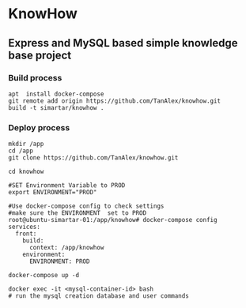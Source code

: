 # KnowHow 

## Express and MySQL based simple knowledge base project

### Build process
```
apt  install docker-compose
git remote add origin https://github.com/TanAlex/knowhow.git
build -t simartar/knowhow .

```

### Deploy process
```
mkdir /app
cd /app
git clone https://github.com/TanAlex/knowhow.git

cd knowhow

#SET Environment Variable to PROD
export ENVIRONMENT="PROD"

#Use docker-compose config to check settings
#make sure the ENVIRONMENT  set to PROD
root@ubuntu-simartar-01:/app/knowhow# docker-compose config
services:
  front:
    build:
      context: /app/knowhow
    environment:
      ENVIRONMENT: PROD

docker-compose up -d

docker exec -it <mysql-container-id> bash
# run the mysql creation database and user commands

```
